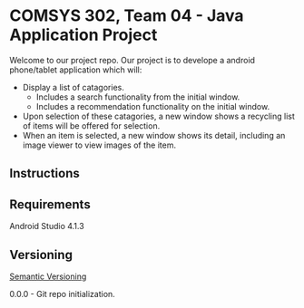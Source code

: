 # COMSYS 302, Team 04 - Java Application Project

Welcome to our project repo. Our project is to develope a android phone/tablet application which will:

- Display a list of catagories.
    - Includes a search functionality from the initial window.
    - Includes a recommendation functionality on the initial window.
- Upon selection of these catagories, a new window shows a recycling list of items will be offered for selection.
- When an item is selected, a new window shows its detail, including an image viewer to view images of the item.

## Instructions

## Requirements
Android Studio 4.1.3

## Versioning
[Semantic Versioning](https://semver.org/)

0.0.0 - Git repo initialization.